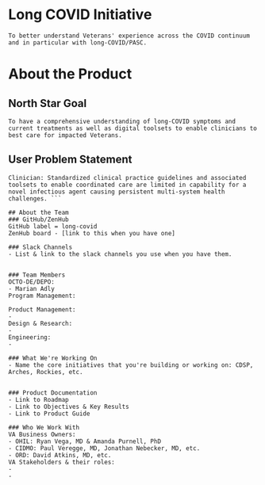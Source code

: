 

# Long COVID Initiative
```To better understand Veterans' experience across the COVID continuum and in particular with long-COVID/PASC.```

# About the Product
## North Star Goal 
```To have a comprehensive understanding of long-COVID symptoms and current treatments as well as digital toolsets to enable clinicians to best care for impacted Veterans.```


## User Problem Statement
```Veteran: Care is potentially uncoordinated and fragmented in nature leading to Veteran confusion and sub-optimal service and health.
Clinician: Standardized clinical practice guidelines and associated toolsets to enable coordinated care are limited in capability for a novel infectious agent causing persistent multi-system health challenges. ```

## About the Team
### GitHub/ZenHub
GitHub label = long-covid
ZenHub board - [link to this when you have one]

### Slack Channels
- List & link to the slack channels you use when you have them.


### Team Members
OCTO-DE/DEPO:
- Marian Adly
Program Management:

Product Management:
- 
Design & Research:
- 
Engineering:
- 

### What We're Working On
- Name the core initiatives that you're building or working on: CDSP, Arches, Rockies, etc.


### Product Documentation
- Link to Roadmap
- Link to Objectives & Key Results
- Link to Product Guide

### Who We Work With
VA Business Owners:
- OHIL: Ryan Vega, MD & Amanda Purnell, PhD
- CIDMO: Paul Veregge, MD, Jonathan Nebecker, MD, etc.
- ORD: David Atkins, MD, etc.
VA Stakeholders & their roles: 
- 
- 

